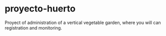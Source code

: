 # proyecto-huerto
Proyect of administration of a vertical vegetable garden, where you will can registration and monitoring.
